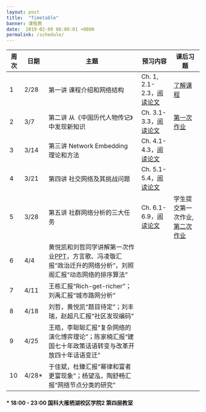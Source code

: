 ```yaml
---
layout: post
title:  "Timetable"
banner: 课程表
date:  2019-02-09 08:00:01 +0800
permalink: /schedule/
---
```



周次|日期|主题|预习内容|课后习题
-------|------|------|------------|------------
1 |2/28|第一讲 课程介绍和网络结构|Ch. 1, 2.1-2.3，[阅读论文](https://tjluo-ucas.github.io/ns/books/#lecture-1)|[了解课程](https://tjluo-ucas.github.io/ns)
2 |3/7|第二讲 从《中国历代人物传记》中发现新知识|Ch. 3.1-3.3，[阅读论文](https://tjluo-ucas.github.io/ns/books/#lecture-2)|[第一次作业](https://tjluo-ucas.github.io/ns/assignment/#a1)
3 |3/14|第三讲 Network Embedding 理论和方法|Ch. 4.1-4.3，[阅读论文](https://tjluo-ucas.github.io/ns/books/#lecture-3)|	
4 |3/21|第四讲 社交网络及其挑战问题|Ch. 5.1-5.4，[阅读论文](https://tjluo-ucas.github.io/ns/books/#lecture-4)|
5 |3/28|第五讲 社群网络分析的三大任务|Ch. 6.1-6.9，[阅读论文](https://tjluo-ucas.github.io/ns/books/#lecture-5)|学生提交第一次作业, [第二次作业](https://tjluo-ucas.github.io/ns/assignment/#a2)
6 |4/4|黄悦凯和刘哲同学讲解第一次作业[PPT](/ns/docs/homework01wyk-lz.pptx)，方言歌、冯凌璇汇报“政治迁升的网络分析”，刘照阁汇报“动态网络的排序算法”|  |
7 |4/11|王栋汇报“Rich-get-richer”；刘禹汇报“城市路网分析”|  |
8 |4/18|刘哲，黄悦凯“题目待定”；刘丰瑞，赵超凡汇报“社区发现编码”| |
9 |4/25|王皓，李聪聪汇报“复杂网络的演化博弈理论”；陈家楠汇报“建国七十年政策话语转变与改革开放四十年话语变迁”| |
10|4/28*|于佳斌，杜臻汇报“幂律和富者更富现象”；杨望泓，陶舒畅汇报“网络节点分类的研究”| |


#### * 18:00 - 23:00 国科大雁栖湖校区学院2 第四层教室